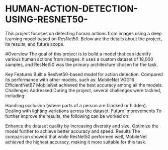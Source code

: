 # HUMAN-ACTION-DETECTION-USING-RESNET50-
This project focuses on detecting human actions from images using a deep learning model based on ResNet50. Below are the details about the project, its results, and future scope.

#Overview
The goal of this project is to build a model that can identify various human actions from images. It uses a custom dataset of 18,000 samples, and ResNet50 was the primary architecture chosen for the task.

Key Features
Built a ResNet50-based model for action detection.
Compared its performance with other models, such as:
MobileNet
VGG16
EfficientNetB7
MobileNet achieved the best accuracy among all the models.
Challenges Addressed
During the project, several challenges were tackled, including:

Handling occlusion (where parts of a person are blocked or hidden).
Dealing with lighting variations across the dataset.
Future Improvements
To further improve the results, the following can be worked on:

Enhance the dataset quality by increasing diversity and size.
Optimize the model further to achieve better accuracy and speed.
Results
The comparison showed that while ResNet50 performed well, MobileNet achieved the highest accuracy, making it more suitable for this task.
